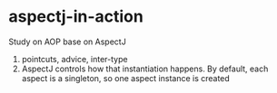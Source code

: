 # aspectj-in-action
Study on AOP base on AspectJ

1. pointcuts, advice, inter-type
2. AspectJ controls how that instantiation happens. By default, each aspect is a singleton, so one aspect instance is created
